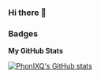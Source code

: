 ### Hi there 👋

<!--
**PhonIXQ/PhonIXQ** is a ✨ _special_ ✨ repository because its `README.md` (this file) appears on your GitHub profile.

Here are some ideas to get you started:

- 🔭 I’m currently working on ...
- 🌱 I’m currently learning ...
- 👯 I’m looking to collaborate on ...
- 🤔 I’m looking for help with ...
- 💬 Ask me about ...
- 📫 How to reach me: ...
- 😄 Pronouns: ...
- ⚡ Fun fact: ...
-->

### Badges

<b>My GitHub Stats</b>

<a href="http://www.github.com/phonixq"><img src="https://github-readme-stats.vercel.app/api?username=phonixq&show_icons=true&hide=&count_private=true&title_color=0891b2&text_color=ffffff&icon_color=0891b2&hide_border=true&show_icons=true" alt="PhonIXQ's GitHub stats" /></a>
